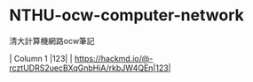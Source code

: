 # NTHU-ocw-computer-network
清大計算機網路ocw筆記

| Column 1                                           |123|
| https://hackmd.io/@-rcztUDRS2uecBXqGnbHiA/rkbJW4QEn|123|

